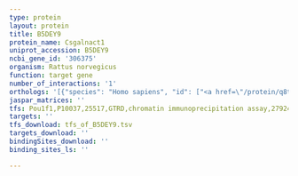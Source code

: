 ```yaml
---
type: protein
layout: protein
title: B5DEY9
protein_name: Csgalnact1
uniprot_accession: B5DEY9
ncbi_gene_id: '306375'
organism: Rattus norvegicus
function: target gene
number_of_interactions: '1'
orthologs: '[{"species": "Homo sapiens", "id": ["<a href=\"/protein/q8tdx6\">Q8TDX6</a>"]}, {"species": "Danio rerio", "id": ["E7F6G2"]}, {"species": "Mus musculus", "id": ["<a href=\"/protein/q8bjq9\">Q8BJQ9</a>"]}, {"species": "Drosophila melanogaster", "id": ["<a href=\"/protein/a1z863\">A1Z863</a>"]}]'
jaspar_matrices: ''
tfs: Pou1f1,P10037,25517,GTRD,chromatin immunoprecipitation assay,27924024%5Buid%5D,No
targets: ''
tfs_download: tfs_of_B5DEY9.tsv
targets_download: ''
bindingSites_download: ''
binding_sites_ls: ''

---
```

